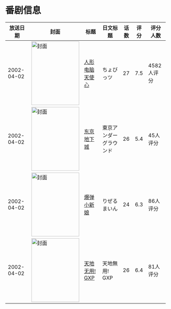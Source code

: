 # 番剧信息

|放送日期|封面|标题|日文标题|话数|评分|评分人数|
|---|---|---|---|---|---|---|
|2002-04-02|<img src="//lain.bgm.tv/pic/cover/c/c2/0a/12_q23bZ.jpg" alt="封面" style="width:150px;height:200px;object-fit:cover;">|[人形电脑天使心](https://bangumi.tv/subject/12)|ちょびっツ|27|7.5|4582人评分|
|2002-04-02|<img src="//lain.bgm.tv/pic/cover/c/ef/6f/37078_ZNh8E.jpg" alt="封面" style="width:150px;height:200px;object-fit:cover;">|[东京地下城](https://bangumi.tv/subject/37078)|東京アンダーグラウンド|26|5.4|45人评分|
|2002-04-02|<img src="//lain.bgm.tv/pic/cover/c/03/e3/38951_AEqaQ.jpg" alt="封面" style="width:150px;height:200px;object-fit:cover;">|[爆弹小新娘](https://bangumi.tv/subject/38951)|りぜるまいん|24|6.3|86人评分|
|2002-04-02|<img src="//lain.bgm.tv/pic/cover/c/45/e8/56626_r3Mgm.jpg" alt="封面" style="width:150px;height:200px;object-fit:cover;">|[天地无用! GXP](https://bangumi.tv/subject/56626)|天地無用! GXP|26|6.4|81人评分|

